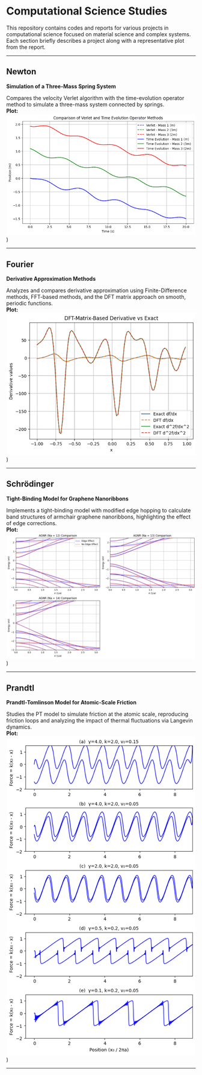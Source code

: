 # Computational Science Studies

This repository contains codes and reports for various projects in computational science focused on material science and complex systems. Each section briefly describes a project along with a representative plot from the report.

---

## Newton

**Simulation of a Three-Mass Spring System**

Compares the velocity Verlet algorithm with the time-evolution operator method to simulate a three-mass system connected by springs.  
**Plot:**  
![Newton Plot](images/1.png)
)

---

## Fourier

**Derivative Approximation Methods**

Analyzes and compares derivative approximation using Finite-Difference methods, FFT-based methods, and the DFT matrix approach on smooth, periodic functions.  
**Plot:**  
![Fourier Plot](images/2.png)
)

---

## Schrödinger

**Tight-Binding Model for Graphene Nanoribbons**

Implements a tight-binding model with modified edge hopping to calculate band structures of armchair graphene nanoribbons, highlighting the effect of edge corrections.  
**Plot:**  
![Schrödinger Plot](images/3.png)
)

---

## Prandtl

**Prandtl-Tomlinson Model for Atomic-Scale Friction**

Studies the PT model to simulate friction at the atomic scale, reproducing friction loops and analyzing the impact of thermal fluctuations via Langevin dynamics.  
**Plot:**  
![Prandtl Plot](images/4.png)
)

---
